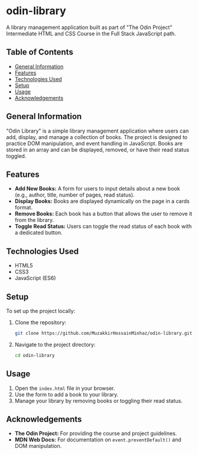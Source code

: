 # odin-library

A library management application built as part of "The Odin Project" Intermediate HTML and CSS Course in the Full Stack JavaScript path.

## Table of Contents

- [General Information](#general-information)
- [Features](#features)
- [Technologies Used](#technologies-used)
- [Setup](#setup)
- [Usage](#usage)
- [Acknowledgements](#acknowledgements)

## General Information

"Odin Library" is a simple library management application where users can add, display, and manage a collection of books. The project is designed to practice DOM manipulation, and event handling in JavaScript. Books are stored in an array and can be displayed, removed, or have their read status toggled.

## Features

- **Add New Books:** A form for users to input details about a new book (e.g., author, title, number of pages, read status).
- **Display Books:** Books are displayed dynamically on the page in a cards format.
- **Remove Books:** Each book has a button that allows the user to remove it from the library.
- **Toggle Read Status:** Users can toggle the read status of each book with a dedicated button.

## Technologies Used

- HTML5
- CSS3
- JavaScript (ES6)

## Setup

To set up the project locally:

1. Clone the repository:
   ```bash
   git clone https://github.com/MuzakkirHossainMinhaz/odin-library.git
   ```
2. Navigate to the project directory:
   ```bash
   cd odin-library
   ```

## Usage

1. Open the `index.html` file in your browser.
2. Use the form to add a book to your library.
3. Manage your library by removing books or toggling their read status.

## Acknowledgements

- **The Odin Project:** For providing the course and project guidelines.
- **MDN Web Docs:** For documentation on `event.preventDefault()` and DOM manipulation.
